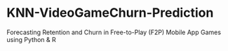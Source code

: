 # KNN-VideoGameChurn-Prediction
Forecasting Retention and Churn in Free-to-Play (F2P) Mobile App Games using Python &amp; R
